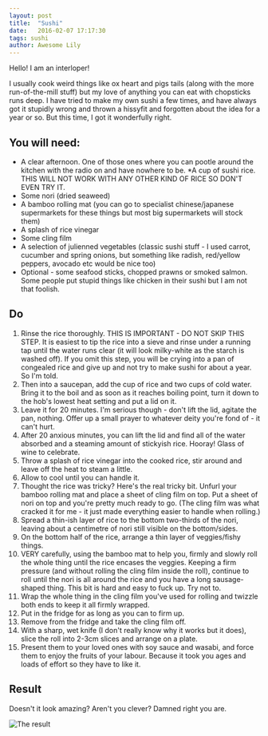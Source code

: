 ```yaml
---
layout: post
title:  "Sushi"
date:   2016-02-07 17:17:30
tags: sushi  
author: Awesome Lily
---
```


Hello! I am an interloper!

I usually cook weird things like ox heart and pigs tails (along with the more run-of-the-mill stuff) but my love of anything you can eat with chopsticks runs deep. I have tried to make my own sushi a few times, and have always got it stupidly wrong and thrown a hissyfit and forgotten about the idea for a year or so. But this time, I got it wonderfully right.

## You will need:

* A clear afternoon. One of those ones where you can pootle around the kitchen with the radio on and have nowhere to be.
*A cup of sushi rice. THIS WILL NOT WORK WITH ANY OTHER KIND OF RICE SO DON'T EVEN TRY IT.
* Some nori (dried seaweed)
* A bamboo rolling mat (you can go to specialist chinese/japanese supermarkets for these things but most big supermarkets will stock them)
* A splash of rice vinegar
* Some cling film
* A selection of julienned vegetables (classic sushi stuff - I used carrot, cucumber and spring onions, but something like radish, red/yellow peppers, avocado etc would be nice too)
* Optional - some seafood sticks, chopped prawns or smoked salmon. Some people put stupid things like chicken in their sushi but I am not that foolish.

## Do

1. Rinse the rice thoroughly. THIS IS IMPORTANT - DO NOT SKIP THIS STEP. It is easiest to tip the rice into a sieve and rinse under a running tap until the water runs clear (it will look milky-white as the starch is washed off). If you omit this step, you will be crying into a pan of congealed rice and give up and not try to make sushi for about a year. So I'm told.
2. Then into a saucepan, add the cup of rice and two cups of cold water.
Bring it to the boil and as soon as it reaches boiling point, turn it down to the hob's lowest heat setting and put a lid on it.
3. Leave it for 20 minutes. I'm serious though - don't lift the lid, agitate the pan, nothing. Offer up a small prayer to whatever deity you're fond of - it can't hurt.
4. After 20 anxious minutes, you can lift the lid and find all of the water absorbed and a steaming amount of stickyish rice. Hooray! Glass of wine to celebrate.
5. Throw a splash of rice vinegar into the cooked rice, stir around and leave off the heat to steam a little.
6. Allow to cool until you can handle it.
7. Thought the rice was tricky? Here's the real tricky bit. Unfurl your bamboo rolling mat and place a sheet of cling film on top. Put a sheet of nori on top and you're pretty much ready to go. (The cling film was what cracked it for me - it just made everything easier to handle when rolling.)
8. Spread a thin-ish layer of rice to the bottom two-thirds of the nori, leaving about a centimetre of nori still visible on the bottom/sides.
9. On the bottom half of the rice, arrange a thin layer of veggies/fishy things.
10. VERY carefully, using the bamboo mat to help you, firmly and slowly roll the whole thing until the rice encases the veggies. Keeping a firm pressure (and without rolling the cling film inside the roll), continue to roll until the nori is all around the rice and you have a long sausage-shaped thing. This bit is hard and easy to fuck up. Try not to.
11. Wrap the whole thing in the cling film you've used for rolling and twizzle both ends to keep it all firmly wrapped.
12. Put in the fridge for as long as you can to firm up.
13. Remove from the fridge and take the cling film off. 
14. With a sharp, wet knife (I don't really know why it works but it does), slice the roll into 2-3cm slices and arrange on a plate.
15. Present them to your loved ones with soy sauce and wasabi, and force them to enjoy the fruits of your labour. Because it took you ages and loads of effort so they have to like it.

## Result

Doesn't it look amazing? Aren't you clever? Damned right you are.

![The result](/images/blog/sushi.jpg)

